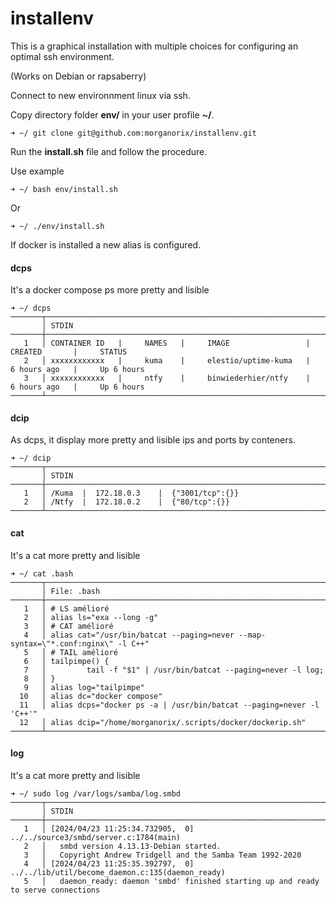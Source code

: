 # installenv
This is a graphical installation with multiple choices for configuring an optimal ssh environment.

(Works on Debian or rapsaberry)

Connect to new environnment linux via ssh.

Copy directory folder **env/** in your user profile **~/**.
```
➜ ~/ git clone git@github.com:morganorix/installenv.git
```

Run the **install.sh** file and follow the procedure.

Use example
```
➜ ~/ bash env/install.sh
```
Or
```
➜ ~/ ./env/install.sh
```

If docker is installed a new alias is configured.

#### dcps

It's a docker compose ps more pretty and lisible
```
➜ ~/ dcps
───────┬────────────────────────────────────────────────────────────────────────────────────────────────────
       │ STDIN
───────┼────────────────────────────────────────────────────────────────────────────────────────────────────
   1   │ CONTAINER ID   |     NAMES   |     IMAGE                 |     CREATED       |     STATUS
   2   │ xxxxxxxxxxxx   |     kuma    |     elestio/uptime-kuma   |     6 hours ago   |     Up 6 hours
   3   │ xxxxxxxxxxxx   |     ntfy    |     binwiederhier/ntfy    |     6 hours ago   |     Up 6 hours
───────┴────────────────────────────────────────────────────────────────────────────────────────────────────

```

#### dcip

As dcps, it display more pretty and lisible ips and ports by conteners.
```
➜ ~/ dcip
───────┬─────────────────────────────────────────────────────────────────────────────────────────────────────
       │ STDIN
───────┼─────────────────────────────────────────────────────────────────────────────────────────────────────
   1   │ /Kuma  |  172.18.0.3    |  {"3001/tcp":{}}
   2   │ /Ntfy  |  172.18.0.2    |  {"80/tcp":{}}
───────┴─────────────────────────────────────────────────────────────────────────────────────────────────────

```

#### cat

It's a cat more pretty and lisible
```
➜ ~/ cat .bash
───────┬──────────────────────────────────────────────────────────────────────────────────────────────────────
       │ File: .bash
───────┼──────────────────────────────────────────────────────────────────────────────────────────────────────
   1   │ # LS amélioré
   2   │ alias ls="exa --long -g"
   3   │ # CAT amélioré
   4   │ alias cat="/usr/bin/batcat --paging=never --map-syntax=\"*.conf:nginx\" -l C++"
   5   │ # TAIL amélioré
   6   │ tailpimpe() {
   7   │         tail -f "$1" | /usr/bin/batcat --paging=never -l log;
   8   │ }
   9   │ alias log="tailpimpe"
  10   │ alias dc="docker compose"
  11   │ alias dcps="docker ps -a | /usr/bin/batcat --paging=never -l 'C++'"
  12   │ alias dcip="/home/morganorix/.scripts/docker/dockerip.sh"
───────┴───────────────────────────────────────────────────────────────────────────────────────────────────────
```

#### log

It's a cat more pretty and lisible
```
➜ ~/ sudo log /var/logs/samba/log.smbd
───────┬─────────────────────────────────────────────────────────────────────────────────────────────────────────────────────────────────────────────────────────────────────────
       │ STDIN
───────┼─────────────────────────────────────────────────────────────────────────────────────────────────────────────────────────────────────────────────────────────────────────
   1   │ [2024/04/23 11:25:34.732905,  0] ../../source3/smbd/server.c:1784(main)
   2   │   smbd version 4.13.13-Debian started.
   3   │   Copyright Andrew Tridgell and the Samba Team 1992-2020
   4   │ [2024/04/23 11:25:35.392797,  0] ../../lib/util/become_daemon.c:135(daemon_ready)
   5   │   daemon_ready: daemon 'smbd' finished starting up and ready to serve connections
```
